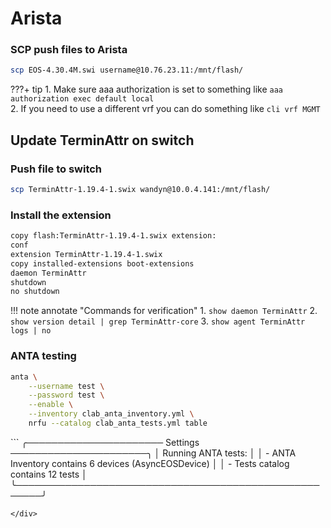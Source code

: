 # Arista

### SCP push files to Arista

``` bash
scp EOS-4.30.4M.swi username@10.76.23.11:/mnt/flash/
``` 

???+ tip
    1. Make sure aaa authorization is set to something like `aaa authorization exec default local`  
    2. If you need to use a different vrf you can do something like `cli vrf MGMT` 


## Update TerminAttr on switch

### Push file to switch
``` bash
scp TerminAttr-1.19.4-1.swix wandyn@10.0.4.141:/mnt/flash/
``` 

### Install the extension
``` bash
copy flash:TerminAttr-1.19.4-1.swix extension:
conf
extension TerminAttr-1.19.4-1.swix
copy installed-extensions boot-extensions
daemon TerminAttr
shutdown
no shutdown
``` 

!!! note annotate "Commands for verification"
    1. `show daemon TerminAttr`
    2. `show version detail | grep TerminAttr-core`
    3. `show agent TerminAttr logs | no`


### ANTA testing

``` bash
anta \
    --username test \
    --password test \
    --enable \
    --inventory clab_anta_inventory.yml \
    nrfu --catalog clab_anta_tests.yml table
```
<div class="embed-result">
```
╭────────────────────── Settings ──────────────────────╮
│ Running ANTA tests:                                  │
│ - ANTA Inventory contains 6 devices (AsyncEOSDevice) │
│ - Tests catalog contains 12 tests                    │
╰──────────────────────────────────────────────────────╯    

```
</div>